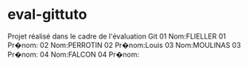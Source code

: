 # eval-gittuto
Projet réalisé dans le cadre de l'évaluation Git
01 Nom:FLIELLER
01 Pr�nom:
02 Nom:PERROTIN
02 Pr�nom:Louis
03 Nom:MOULINAS
03 Pr�nom:
04 Nom:FALCON
04 Pr�nom: